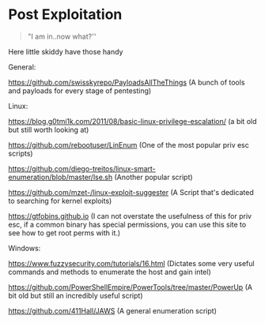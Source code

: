 # Post Exploitation

> "I am in..now what?''

Here little skiddy have those handy

General:

https://github.com/swisskyrepo/PayloadsAllTheThings (A bunch of tools and payloads for every stage of pentesting)

Linux:

https://blog.g0tmi1k.com/2011/08/basic-linux-privilege-escalation/ (a bit old but still worth looking at)

https://github.com/rebootuser/LinEnum (One of the most popular priv esc scripts)

https://github.com/diego-treitos/linux-smart-enumeration/blob/master/lse.sh (Another popular script)

https://github.com/mzet-/linux-exploit-suggester (A Script that's dedicated to searching for kernel exploits)

https://gtfobins.github.io (I can not overstate the usefulness of this for priv esc, if a common binary has special permissions, you can use this site to see how to get root perms with it.)

Windows:

https://www.fuzzysecurity.com/tutorials/16.html (Dictates some very useful commands and methods to enumerate the host and gain intel)

https://github.com/PowerShellEmpire/PowerTools/tree/master/PowerUp (A bit old but still an incredibly useful script)

https://github.com/411Hall/JAWS (A general enumeration script)

